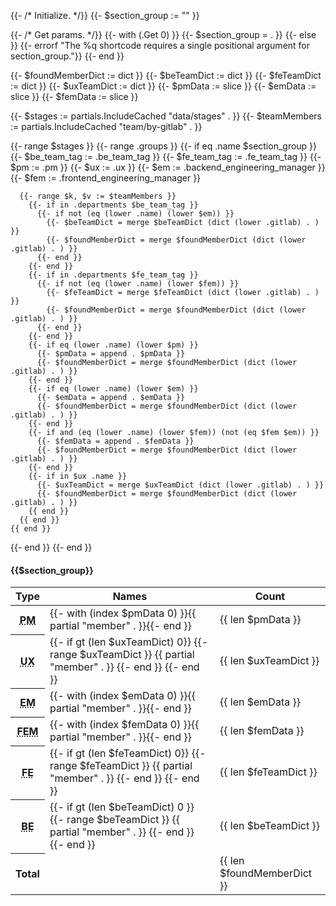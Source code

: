 {{- /*  Initialize. */}}
{{- $section_group := "" }}

{{- /* Get params. */}}
{{- with (.Get 0) }}
  {{- $section_group = . }}
{{- else }}
  {{- errorf "The %q shortcode requires a single positional argument for section_group."}}
{{- end }}

{{- $foundMemberDict := dict }}
{{- $beTeamDict := dict }}
{{- $feTeamDict := dict }}
{{- $uxTeamDict := dict }}
{{- $pmData := slice }}
{{- $emData := slice }}
{{- $femData := slice }}

{{- $stages := partials.IncludeCached "data/stages" . }}
{{- $teamMembers := partials.IncludeCached "team/by-gitlab" . }}

{{- range $stages }}
  {{- range .groups }}
    {{- if eq .name $section_group }}
      {{- $be_team_tag := .be_team_tag }}
      {{- $fe_team_tag := .fe_team_tag }}
      {{- $pm := .pm }}
      {{- $ux := .ux }}
      {{- $em := .backend_engineering_manager }}
      {{- $fem := .frontend_engineering_manager }}
      
      {{- range $k, $v := $teamMembers }}
        {{- if in .departments $be_team_tag }}
          {{- if not (eq (lower .name) (lower $em)) }}
            {{- $beTeamDict = merge $beTeamDict (dict (lower .gitlab) . ) }}
            {{- $foundMemberDict = merge $foundMemberDict (dict (lower .gitlab) . ) }}
          {{- end }}
        {{- end }}
        {{- if in .departments $fe_team_tag }}
          {{- if not (eq (lower .name) (lower $fem)) }}
            {{- $feTeamDict = merge $feTeamDict (dict (lower .gitlab) . ) }}
            {{- $foundMemberDict = merge $foundMemberDict (dict (lower .gitlab) . ) }}
          {{- end }}
        {{- end }}
        {{- if eq (lower .name) (lower $pm) }}
          {{- $pmData = append . $pmData }}
          {{- $foundMemberDict = merge $foundMemberDict (dict (lower .gitlab) . ) }}
        {{- end }}
        {{- if eq (lower .name) (lower $em) }}
          {{- $emData = append . $emData }}
          {{- $foundMemberDict = merge $foundMemberDict (dict (lower .gitlab) . ) }}
        {{- end }}
        {{- if and (eq (lower .name) (lower $fem)) (not (eq $fem $em)) }}
          {{- $femData = append . $femData }}
          {{- $foundMemberDict = merge $foundMemberDict (dict (lower .gitlab) . ) }}
        {{- end }}
        {{- if in $ux .name }}
          {{- $uxTeamDict = merge $uxTeamDict (dict (lower .gitlab) . ) }}
          {{- $foundMemberDict = merge $foundMemberDict (dict (lower .gitlab) . ) }}
        {{ end }}
      {{ end }}
    {{ end }}
  {{- end }}
{{- end }}
#### {{$section_group}}

<table>
  <thead>
    <tr>
      <th>Type</th>
      <th>Names</th>
      <th>Count</th>
    </tr>
  </thead>
  <tbody>
    <tr>
      <th><abbr title="Product Manager">PM</abbr></th>
      <td>{{- with (index $pmData 0) }}{{ partial "member" . }}{{- end }}
      </td>
      <td>{{ len $pmData }}</td>
    </tr>
    <tr>
      <th><abbr title="User Research">UX</abbr></th>
      <td>{{- if gt (len $uxTeamDict) 0}}
          {{- range $uxTeamDict }}
            {{ partial "member" . }}
          {{- end }}
        {{- end }}</td>
      <td>{{ len $uxTeamDict }}</td>
    </tr>
    <tr>
      <th><abbr title="Engineering Manager">EM</abbr></th>
      <td>{{- with (index $emData 0) }}{{ partial "member" . }}{{- end }}</td>
      <td>{{ len $emData }}</td>
    </tr>
    <tr>
      <th><abbr title="Frontend Engineering Manager">FEM</abbr></th>
      <td>{{- with (index $femData 0) }}{{ partial "member" . }}{{- end }}</td>
      <td>{{ len $femData }}</td>
    </tr>
    <tr>
      <th><abbr title="Frontend">FE</abbr></th>
      <td>{{- if gt (len $feTeamDict) 0}}
            {{- range $feTeamDict }}
              {{ partial "member" . }}
            {{- end }}
          {{- end }}</td>
      <td>{{ len $feTeamDict }}</td>
    </tr>
    <tr>
      <th><abbr title="Backend">BE</abbr></th>
      <td>{{- if gt (len $beTeamDict) 0 }}
            {{- range $beTeamDict }}
              {{ partial "member" . }}
            {{- end }}
          {{- end }}</td>
      <td>{{ len $beTeamDict }}</td>
    </tr>
    <tr>
      <th>Total</th>
      <td></td>
      <td>{{ len $foundMemberDict }}</td>
    </tr>
  </tbody>
</table>
